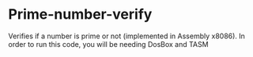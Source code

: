# Prime-number-verify
Verifies if a number is prime or not (implemented in Assembly x8086).
In order to run this code, you will be needing DosBox and TASM

